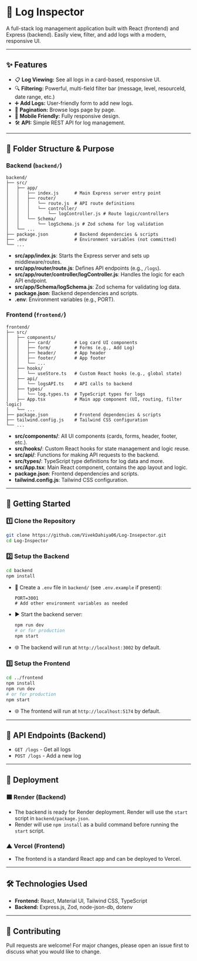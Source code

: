 # 🚀 Log Inspector

A full-stack log management application built with React (frontend) and Express (backend). Easily view, filter, and add logs with a modern, responsive UI.

---

## ✨ Features
- 📋 **Log Viewing:** See all logs in a card-based, responsive UI.
- 🔍 **Filtering:** Powerful, multi-field filter bar (message, level, resourceId, date range, etc.)
- ➕ **Add Logs:** User-friendly form to add new logs.
- 📄 **Pagination:** Browse logs page by page.
- 📱 **Mobile Friendly:** Fully responsive design.
- 🛠️ **API:** Simple REST API for log management.

---

## 📁 Folder Structure & Purpose

### Backend (`backend/`)

```
backend/
├── src/
│   ├── app/
│   │   ├── index.js      # Main Express server entry point
│   │   ├── router/
│   │   │   └── route.js  # API route definitions
│   │   │   └── controller/
│   │   │       └── logController.js # Route logic/controllers
│   │   └── Schema/
│   │       └── logSchema.js # Zod schema for log validation
│   └── ...
├── package.json          # Backend dependencies & scripts
├── .env                  # Environment variables (not committed)
└── ...
```
- **src/app/index.js**: Starts the Express server and sets up middleware/routes.
- **src/app/router/route.js**: Defines API endpoints (e.g., `/logs`).
- **src/app/router/controller/logController.js**: Handles the logic for each API endpoint.
- **src/app/Schema/logSchema.js**: Zod schema for validating log data.
- **package.json**: Backend dependencies and scripts.
- **.env**: Environment variables (e.g., PORT).

### Frontend (`frontend/`)

```
frontend/
├── src/
│   ├── components/
│   │   ├── card/         # Log card UI components
│   │   ├── form/         # Forms (e.g., Add Log)
│   │   ├── header/       # App header
│   │   ├── footer/       # App footer
│   │   └── ...
│   ├── hooks/
│   │   └── useStore.ts   # Custom React hooks (e.g., global state)
│   ├── api/
│   │   └── logsAPI.ts    # API calls to backend
│   ├── types/
│   │   └── log.types.ts  # TypeScript types for logs
│   ├── App.tsx           # Main app component (UI, routing, filter logic)
│   └── ...
├── package.json          # Frontend dependencies & scripts
├── tailwind.config.js    # Tailwind CSS configuration
└── ...
```
- **src/components/**: All UI components (cards, forms, header, footer, etc.).
- **src/hooks/**: Custom React hooks for state management and logic reuse.
- **src/api/**: Functions for making API requests to the backend.
- **src/types/**: TypeScript type definitions for log data and more.
- **src/App.tsx**: Main React component, contains the app layout and logic.
- **package.json**: Frontend dependencies and scripts.
- **tailwind.config.js**: Tailwind CSS configuration.

---

## 🏁 Getting Started

### 1️⃣ Clone the Repository
```bash
git clone https://github.com/VivekDahiya06/Log-Insepector.git
cd Log-Inspector
```

### 2️⃣ Setup the Backend
```bash
cd backend
npm install
```

- 📝 Create a `.env` file in `backend/` (see `.env.example` if present):
  ```env
  PORT=3001
  # Add other environment variables as needed
  ```

- ▶️ Start the backend server:
  ```bash
  npm run dev
  # or for production
  npm start
  ```
- 🌐 The backend will run at `http://localhost:3002` by default.

### 3️⃣ Setup the Frontend
```bash
cd ../frontend
npm install
npm run dev
# or for production
npm start
```
- 🌐 The frontend will run at `http://localhost:5174` by default.

---

## 📡 API Endpoints (Backend)
- `GET /logs` - Get all logs
- `POST /logs` - Add a new log

---

## 🚀 Deployment

### 🟦 Render (Backend)
- The backend is ready for Render deployment. Render will use the `start` script in `backend/package.json`.
- Render will use `npm install` as a build command before running the `start` script.

### ▲ Vercel (Frontend)
- The frontend is a standard React app and can be deployed to Vercel.
---

## 🛠️ Technologies Used
- **Frontend:** React, Material UI, Tailwind CSS, TypeScript
- **Backend:** Express.js, Zod, node-json-db, dotenv

---

## 🤝 Contributing
Pull requests are welcome! For major changes, please open an issue first to discuss what you would like to change.
